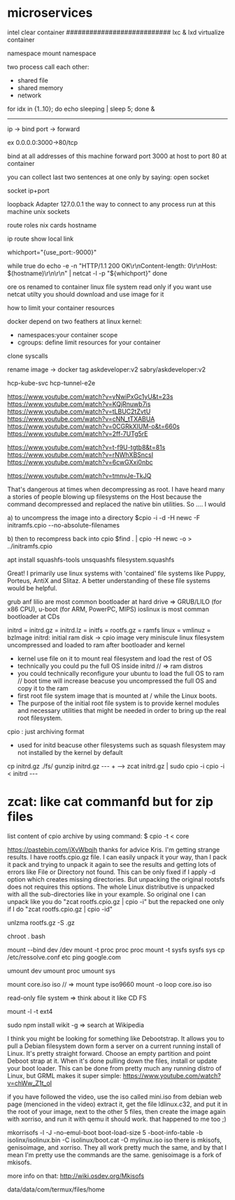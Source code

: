 microservices
==============

intel clear container
########################### lxc & lxd virtualize container

namespace
mount namespace

two process call each other:
- shared file 
- shared memory
- network


for idx in {1..10}; do echo sleeping | sleep 5; done &

------------------------------------------------------------------------------------------
ip -> bind
port -> forward

ex 0.0.0.0:3000->80/tcp

bind at all addresses of this machine
forward port 3000 at host to port 80 at container

you can collect last two sentences at one only by saying:
open socket

socket ip+port

loopback Adapter 127.0.0.1 the way to connect to any process run at this machine
unix sockets


route roles
nix
cards
hostname


ip route show
local link



whichport="{use_port:-9000}"

while true
do
echo -e -n "HTTP/1.1 200 OK\r\nContent-length: 0\r\nHost: $(hostname)\r\n\r\n" | netcat -l -p "${whichport}"
done


ore os renamed to container linux file system read only if you want use netcat utilty you should download and use image for it


how to limit your container resources


docker depend on two feathers at linux kernel:
- namespaces:your container scope
- cgroups: define limit resources for your container

clone syscalls

rename image -> docker tag askdeveloper:v2 sabry/askdeveloper:v2

hcp-kube-svc
hcp-tunnel-e2e





https://www.youtube.com/watch?v=yNwiPxGc1yU&t=23s
https://www.youtube.com/watch?v=KQjRnuwb7is
https://www.youtube.com/watch?v=tLBUC2tZvtU
https://www.youtube.com/watch?v=cNN_tTXABUA
https://www.youtube.com/watch?v=0CGRkXIUM-o&t=660s
https://www.youtube.com/watch?v=2ff-7UTg5rE

https://www.youtube.com/watch?v=t-f9U-tgtb8&t=81s
https://www.youtube.com/watch?v=rNWhXBSncsI
https://www.youtube.com/watch?v=6cwGXxi0nbc


https://www.youtube.com/watch?v=tmnvJe-TkJQ


That's dangerous at times when decompressing as root. I have heard many a stories of people blowing up filesystems on the Host because the command decompressed and replaced the native bin utilities. So .... I would

a) to uncompress the image into a directory
$cpio -i -d -H newc -F initramfs.cpio --no-absolute-filenames

b) then to recompress back into cpio
$find . | cpio -H newc -o > ../initramfs.cpio

apt install squashfs-tools
unsquashfs filesystem.squashfs


Great! I primarily use linux systems with 'contained' file systems like Puppy, Porteus, AntiX and Slitaz. A better understanding of these file systems would be helpful.


grub anf lilio are most common bootloader at hard drive => GRUB/LILO (for x86 CPU), u-boot (for ARM, PowerPC, MIPS)
ioslinux is most comman bootloader at CDs

initrd = initrd.gz = initrd.lz = initfs = rootfs.gz = ramfs
linux = vmlinuz = bzImage
initrd: initial ram disk -> cpio image
very miniscule linux filesystem uncompressed and loaded to ram after bootloader and kernel
- kernel use file on it to mount real filesystem and load the rest of OS
- technically you could pu the full OS inside initrd // => ram distros
- you could technically reconfigure your ubuntu to load the full OS to ram // boot time will increase beacuse you uncompressed the full OS and copy it to the ram
- first root file system image that is mounted at / while the Linux boots.
- The purpose of the initial root file system is to provide kernel modules and necessary utilities that might be needed in order to bring up the real root filesystem.



cpio : just archiving format
- used for initd beacuse other filesystems such as squash filesystem may not installed by the kernel by default

cp initrd.gz ./fs/
gunzip initrd.gz ---
                     + --> zcat initrd.gz | sudo cpio -i
cpio -i < initrd ---
# zcat: like cat commanfd but for zip files
 list content of cpio archive by using command: 
    $ cpio -t < core





https://pastebin.com/jXvWbqjh
thanks for advice Kris. I'm getting strange results. I have rootfs.cpio.gz file. I can easily unpack it your way, than I pack it pack and trying to unpack it again to see the results and getting lots of errors like File or Directory not found. This can be only fixed if I apply -d option which creates missing directories. But unpacking the original rootsfs does not requires this options. The whole Linux distributive is unpacked with all the sub-directories like in your example. So original one I can unpack like you do "zcat rootfs.cpio.gz | cpio -i" but the repacked one only if I do "zcat rootfs.cpio.gz | cpio -id"



unlzma rootfs.gz -S .gz





chroot . bash

mount --bind dev /dev
mount -t proc proc proc
mount -t sysfs sysfs sys
cp /etc/ressolve.conf etc
ping google.com

umount dev
umount proc
umount sys




mount core.iso iso // => mount type iso9660
mount -o loop core.iso iso

read-only file system => think about it like CD FS


mount -l -t ext4



sudo npm install wikit -g => search at Wikipedia




I think you might be looking for something like Debootstrap.  It allows you to pull a Debian filesystem down form a server on a current running install of Linux.  It's pretty straight forward.  Choose an empty partition and point Deboot strap at it.  When it's done pulling down the files, install or update your boot loader.
This can be done from pretty much any running distro of Linux, but GRML makes it super simple:
https://www.youtube.com/watch?v=chWw_Z1t_oI




if you have followed the video, use the iso called mini.iso from debian web page (mencioned in the video)
extract it, get the file ldlinux.c32, and put it in the root of your image, next to the other 5 files,
then create the image again with xorriso, 
and run it with qemu it should work.
that happened to me too ;)


mkorrisofs -l -J -no-emul-boot boot-load-size 5 -boot-info-table -b isolinx/isolinux.bin -C isolinux/boot.cat -O mylinux.iso iso
there is mkisofs, genisoimage, and xorriso.  They all work pretty much the same, and by that I mean I'm pretty use the commands are the same.  genisoimage is a fork of mkisofs. 

more info on that:
http://wiki.osdev.org/Mkisofs

data/data/com/termux/files/home